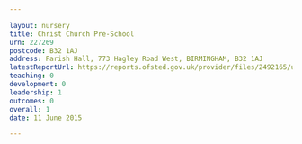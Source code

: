 ```yaml
---

layout: nursery
title: Christ Church Pre-School
urn: 227269
postcode: B32 1AJ
address: Parish Hall, 773 Hagley Road West, BIRMINGHAM, B32 1AJ
latestReportUrl: https://reports.ofsted.gov.uk/provider/files/2492165/urn/227269.pdf
teaching: 0
development: 0
leadership: 1
outcomes: 0
overall: 1
date: 11 June 2015

---
```

